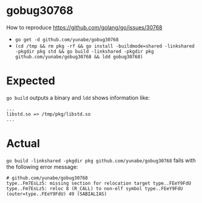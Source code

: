 # gobug30768

How to reproduce https://github.com/golang/go/issues/30768

- `go get -d github.com/yunabe/gobug30768`
- `(cd /tmp && rm pkg -rf && go install -buildmode=shared -linkshared -pkgdir pkg std && go build -linkshared -pkgdir pkg github.com/yunabe/gobug30768 && ldd gobug30768)`

# Expected
`go build` outputs a binary and `ldd` shows information like:

```
...
libstd.so => /tmp/pkg/libstd.so
...
```

# Actual
`go build -linkshared -pkgdir pkg github.com/yunabe/gobug30768` fails with the following error message:

```
# github.com/yunabe/gobug30768
type..Fm7EsLz5: missing section for relocation target type..FEeY9FdU
type..Fm7EsLz5: reloc 8 (R_CALL) to non-elf symbol type..FEeY9FdU (outer=type..FEeY9FdU) 49 (SABIALIAS)
```
